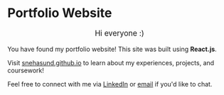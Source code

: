 # Portfolio Website

<p style="font-size: 1.2em; text-align: center;">Hi everyone :)</p>

<p>You have found my portfolio website! This site was built using <strong>React.js</strong>.</p>

<p>Visit <a href="https://snehasund.github.io" target="_blank">snehasund.github.io</a> to learn about my experiences, projects, and coursework!</p>

<p>Feel free to connect with me via <a href="https://www.linkedin.com/in/your-linkedin-profile" target="_blank">LinkedIn</a> or <a href="mailto:your-email@example.com">email</a> if you'd like to chat.</p>
